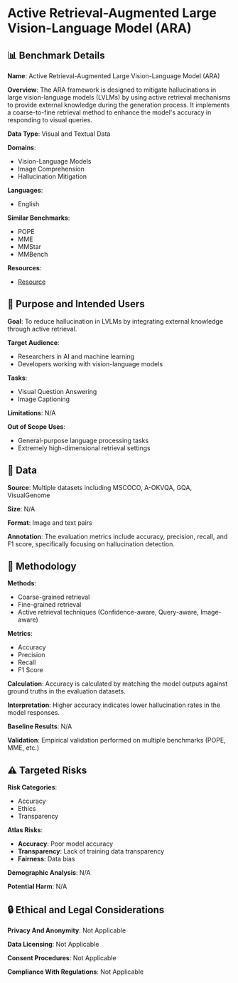 # Active Retrieval-Augmented Large Vision-Language Model (ARA)

## 📊 Benchmark Details

**Name**: Active Retrieval-Augmented Large Vision-Language Model (ARA)

**Overview**: The ARA framework is designed to mitigate hallucinations in large vision-language models (LVLMs) by using active retrieval mechanisms to provide external knowledge during the generation process. It implements a coarse-to-fine retrieval method to enhance the model's accuracy in responding to visual queries.

**Data Type**: Visual and Textual Data

**Domains**:
- Vision-Language Models
- Image Comprehension
- Hallucination Mitigation

**Languages**:
- English

**Similar Benchmarks**:
- POPE
- MME
- MMStar
- MMBench

**Resources**:
- [Resource](https://doi.org/XXXXXXX.XXXXXXX)

## 🎯 Purpose and Intended Users

**Goal**: To reduce hallucination in LVLMs by integrating external knowledge through active retrieval.

**Target Audience**:
- Researchers in AI and machine learning
- Developers working with vision-language models

**Tasks**:
- Visual Question Answering
- Image Captioning

**Limitations**: N/A

**Out of Scope Uses**:
- General-purpose language processing tasks
- Extremely high-dimensional retrieval settings

## 💾 Data

**Source**: Multiple datasets including MSCOCO, A-OKVQA, GQA, VisualGenome

**Size**: N/A

**Format**: Image and text pairs

**Annotation**: The evaluation metrics include accuracy, precision, recall, and F1 score, specifically focusing on hallucination detection.

## 🔬 Methodology

**Methods**:
- Coarse-grained retrieval
- Fine-grained retrieval
- Active retrieval techniques (Confidence-aware, Query-aware, Image-aware)

**Metrics**:
- Accuracy
- Precision
- Recall
- F1 Score

**Calculation**: Accuracy is calculated by matching the model outputs against ground truths in the evaluation datasets.

**Interpretation**: Higher accuracy indicates lower hallucination rates in the model responses.

**Baseline Results**: N/A

**Validation**: Empirical validation performed on multiple benchmarks (POPE, MME, etc.)

## ⚠️ Targeted Risks

**Risk Categories**:
- Accuracy
- Ethics
- Transparency

**Atlas Risks**:
- **Accuracy**: Poor model accuracy
- **Transparency**: Lack of training data transparency
- **Fairness**: Data bias

**Demographic Analysis**: N/A

**Potential Harm**: N/A

## 🔒 Ethical and Legal Considerations

**Privacy And Anonymity**: Not Applicable

**Data Licensing**: Not Applicable

**Consent Procedures**: Not Applicable

**Compliance With Regulations**: Not Applicable
